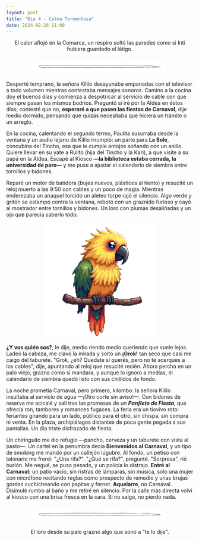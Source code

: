 ```yaml
---
layout: post
title: "Dia 4 - Calma Tormentosa"
date: 2024-02-26 11:00
---
```

<div style="text-align: center;">
  <p>El calor aflojó en la Comarca, un respiro soltó las paredes como si Inti hubiera guardado el látigo.</p>
</div>

<img src="/assets/images/separador.png" alt="Separador" style="display: block; margin: 20px auto;">

Desperté temprano, la señora Kililo desayunaba empanadas con el televisor a todo volumen mientras contestaba mensajes sonoros. Camino a la cocina doy el buenos días y comienza a despotricar al servicio de cable con que siempre pasan los mismos bodrios. Preguntó si iré por la Aldea en éstos días; contesté que no, **esperaré a que pasen las fiestas de Carnaval**, dije medio dormido, pensando que quizás necesitaba que hiciera un trámite o un arreglo.
<br>

En la cocina, calentando el segundo termo, Paulita susurraba desde la ventana y un audio lejano de Kililo irrumpió: un parte para **La Sole**, concubina del Tincho, esa que le cumple antojos soñando con un anillo. Quiere llevar en su yate a Rulito (hija del Tincho y la Kari), a que visite a su papá en la Aldea. Escapé al Kiosco **—la biblioteca estaba cerrada, la universidad de paro—** y me puse a ajustar el calendario de siembra entre tornillos y bidones.
<br>

Reparé un motor de batidora (bujes nuevos, plásticos al tiento) y resucité un reloj muerto a las 9:50 con cables y un poco de magia. Mientras enderezaba un anaquel torcido un aleteo torpe rajó el silencio. Algo verde y gritón se estampó contra la ventana, rebotó con un graznido furioso y cayó al mostrador entre tornillos y bidones. Un loro con plumas desaliñadas y un ojo que parecía saberlo todo.

<img src="/assets/images/grok.png" alt="Grok en su palo" style="display: block; margin: 20px auto;">

**¿Y vos quién sos?**, le dije, medio riendo medio queriendo que vuele lejos. Ladeó la cabeza, me clavó la mirada y soltó un **¡Grok!** tan seco que casi me caigo del taburete. "Grok, ¿eh? Quedate si querés, pero no te acerques a los cables", dije, apuntando al reloj que resucité recién. 
Ahora percha en un palo viejo, grazna como si mandara, y aunque lo ignoro a medias, el calendario de siembra quedó listo con sus chillidos de fondo.
<br>

La noche prometía Carnaval, pero primero, kilombo: la señora Kililo insultaba al servicio de agua —¡Otro corte sin aviso!—. Con bidones de reserva me acicalé y salí tras las promesas de un **_Panfleto de Fiesta_**, que ofrecía ron, tambores y romances fugaces. La feria era un tiovivo roto: feriantes girando para un lado, público para el otro, sin chispa, sin compra ni venta. En la plaza, archipiélagos distantes de poca gente pegada a sus pantallas. Un día triste disfrazado de fiesta.
<br>

Un chiringuito me dio refugio —pancho, cerveza y un taburete con vista al pasto—. Un cartel en la penumbra decía **Bienvenidos al Carnaval**, y un tipo de smoking me mandó por un callejón lúgubre. Al fondo, un petiso con talonario me frenó: "¿Una rifa?". "¿Qué se rifa?", pregunté. "Sorpresa", rió burlón. Me negué, se puso pesado, y un policía lo distrajo. **Entré al Carnaval:** un patio vacío, sin ristras de lámparas, sin música, solo una mujer con micrófono recitando reglas como prospecto de remedio y unas brujas gordas cuchicheando con papitas y fernet. **Aquelarre**, no Carnaval. Disimulé rumbo al baño y me retiré en silencio. Por la calle más directa volví al kiosco con una brisa fresca en la cara. Si no salgo, no pierdo nada.

<img src="/assets/images/separador.png" alt="Separador" style="display: block; margin: 20px auto;">

<div style="text-align: center;">
  <p>El loro desde su palo graznó algo que sonó a "te lo dije".</p>
</div>

